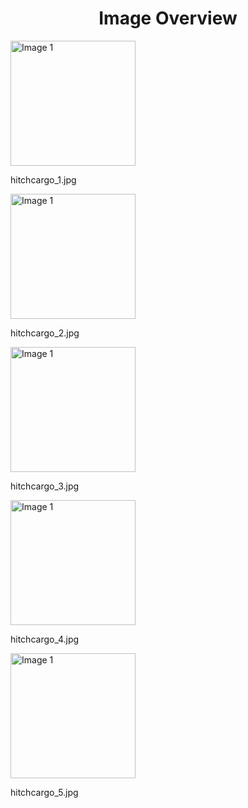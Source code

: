 <h1 style ="text-align: center;"> Image Overview </h1>
<div>
<div>
<img src="https://media.evkx.net/multimedia/technology/cargoandtowing/hitchcargo/hitchcargo_1_xst.jpg" alt="Image 1" style="width: 200px;">
<p>hitchcargo_1.jpg</p>
</div>
<div>
<img src="https://media.evkx.net/multimedia/technology/cargoandtowing/hitchcargo/hitchcargo_2_xst.jpg" alt="Image 1" style="width: 200px;">
<p>hitchcargo_2.jpg</p>
</div>
<div>
<img src="https://media.evkx.net/multimedia/technology/cargoandtowing/hitchcargo/hitchcargo_3_xst.jpg" alt="Image 1" style="width: 200px;">
<p>hitchcargo_3.jpg</p>
</div>
<div>
<img src="https://media.evkx.net/multimedia/technology/cargoandtowing/hitchcargo/hitchcargo_4_xst.jpg" alt="Image 1" style="width: 200px;">
<p>hitchcargo_4.jpg</p>
</div>
<div>
<img src="https://media.evkx.net/multimedia/technology/cargoandtowing/hitchcargo/hitchcargo_5_xst.jpg" alt="Image 1" style="width: 200px;">
<p>hitchcargo_5.jpg</p>
</div>
</div>
